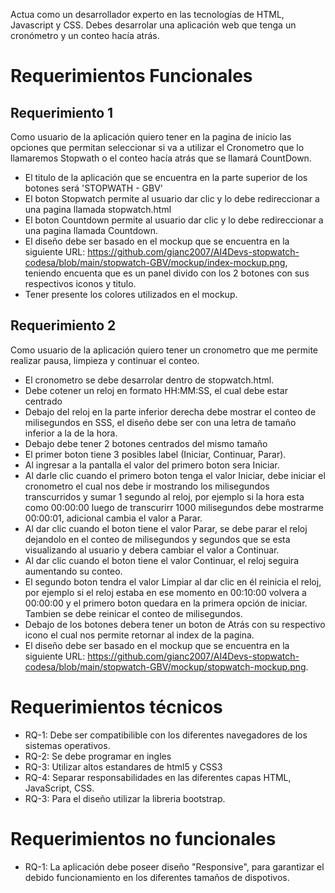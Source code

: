 
Actua como un desarrollador experto en las tecnologías de HTML, Javascript y CSS. Debes desarrolar una aplicación web que tenga un cronómetro y un conteo hacía atrás.

# Requerimientos Funcionales
## Requerimiento 1
Como usuario de la aplicación quiero tener en la pagina de inicio las opciones que permitan seleccionar si va a utilizar el Cronometro que lo llamaremos Stopwath o el conteo hacía atrás que se llamará CountDown.

- El titulo de la aplicación que se encuentra en la parte superior de los botones será 'STOPWATH - GBV'
- El boton Stopwatch permite al usuario dar clic y lo debe redireccionar a una pagina llamada stopwatch.html
- El boton Countdown permite al usuario dar clic y lo debe redireccionar a una pagina llamada Countdown.
- El diseño debe ser basado en el mockup que se encuentra en la siguiente URL: https://github.com/gianc2007/AI4Devs-stopwatch-codesa/blob/main/stopwatch-GBV/mockup/index-mockup.png, teniendo encuenta que es un panel divido con los 2 botones con sus respectivos iconos y titulo.
- Tener presente los colores utilizados en el mockup.

## Requerimiento 2
Como usuario de la aplicación quiero tener un cronometro que me permite realizar pausa, limpieza y continuar el conteo.

- El cronometro se debe desarrolar dentro de stopwatch.html.
- Debe cotener un reloj en formato HH:MM:SS, el cual debe estar centrado
- Debajo del reloj en la parte inferior derecha debe mostrar el conteo de milisegundos en SSS, el diseño debe ser con una letra de tamaño inferior a la de la hora.
- Debajo debe tener 2 botones centrados del mismo tamaño
- El primer boton tiene 3 posibles label (Iniciar, Continuar, Parar).
- Al ingresar a la pantalla el valor del primero boton sera Iniciar. 
- Al darle clic cuando el primero boton tenga el valor Iniciar, debe iniciar el cronometro el cual nos debe ir mostrando los milisegundos transcurridos y sumar 1 segundo al reloj, por ejemplo si la hora esta como 00:00:00 luego de transcurirr 1000 milisegundos debe mostrarme 00:00:01, adicional cambia el valor a Parar.
- Al dar clic cuando el boton tiene el valor Parar, se debe parar el reloj dejandolo en el conteo de milisegundos y segundos que se esta visualizando al usuario y debera cambiar el valor a Continuar.
- Al dar clic cuando el boton tiene el valor Continuar, el reloj seguira aumentando su conteo.
- El segundo boton tendra el valor Limpiar al dar clic en él reinicia el reloj, por ejemplo si el reloj estaba en ese momento en 00:10:00 volvera a 00:00:00 y el primero boton quedara en la primera opción de iniciar. Tambien se debe reinicar el conteo de milisegundos.
- Debajo de los botones debera tener un boton de Atrás con su respectivo icono el cual nos permite retornar al index de la pagina.
- El diseño debe ser basado en el mockup que se encuentra en la siguiente URL: https://github.com/gianc2007/AI4Devs-stopwatch-codesa/blob/main/stopwatch-GBV/mockup/stopwatch-mockup.png.

# Requerimientos técnicos

- RQ-1: Debe ser compatibilible con los diferentes navegadores de los sistemas operativos.
- RQ-2: Se debe programar en ingles
- RQ-3: Utilizar altos estandares de html5 y CSS3
- RQ-4: Separar responsabilidades en las diferentes capas HTML, JavaScript, CSS.
- RQ-3: Para el diseño utilizar la libreria bootstrap.

# Requerimientos no funcionales

- RQ-1: La aplicación debe poseer diseño "Responsive", para garantizar el debido funcionamiento en los diferentes tamaños de dispotivos.


